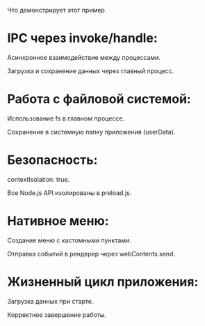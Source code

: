 Что демонстрирует этот пример

# IPC через invoke/handle:

Асинхронное взаимодействие между процессами.

Загрузка и сохранение данных через главный процесс.

# Работа с файловой системой:

Использование fs в главном процессе.

Сохранение в системную папку приложения (userData).

# Безопасность:

contextIsolation: true.

Все Node.js API изолированы в preload.js.

# Нативное меню:

Создание меню с кастомными пунктами.

Отправка событий в рендерер через webContents.send.

# Жизненный цикл приложения:

Загрузка данных при старте.

Корректное завершение работы.